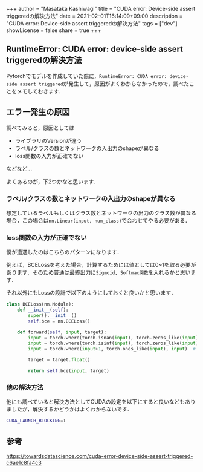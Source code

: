 +++
author = "Masataka Kashiwagi"
title = "CUDA error: Device-side assert triggeredの解決方法"
date = 2021-02-01T16:14:09+09:00
description = "CUDA error: Device-side assert triggeredの解決方法"
tags = ["dev"]
showLicense = false
share = true
+++

## RuntimeError: CUDA error: device-side assert triggeredの解決方法
Pytorchでモデルを作成していた際に，`RuntimeError: CUDA error: device-side assert triggered`が発生して，原因がよくわからなかったので，調べたことをメモしておきます．

## エラー発生の原因
調べてみると，原因としては
- ライブラリのVersionが違う
- ラベル/クラスの数とネットワークの入出力のshapeが異なる
- loss関数の入力が正確でない

などなど...

よくあるのが，下2つかなと思います．

### ラベル/クラスの数とネットワークの入出力のshapeが異なる
想定しているラベルもしくはクラス数とネットワークの出力のクラス数が異なる場合，この場合は`nn.Linear(input, num_class)`で合わせてやる必要がある．

### loss関数の入力が正確でない
僕が遭遇したのはこちらのパターンになります．

例えば，BCELossを考えた場合，計算するためには値としては0~1を取る必要があります．そのため普通は最終出力に`Sigmoid, Softmax関数`を入れるかと思います．

それ以外にもLossの設計で以下のようにしておくと良いかと思います．

```python
class BCELoss(nn.Module):
    def __init__(self):
        super().__init__()
        self.bce = nn.BCELoss()

    def forward(self, input, target):
        input = torch.where(torch.isnan(input), torch.zeros_like(input), input)
        input = torch.where(torch.isinf(input), torch.zeros_like(input), input)
        input = torch.where(input>1, torch.ones_like(input), input)  # 1を超える場合には1にする

        target = target.float()

        return self.bce(input, target)
```

### 他の解決方法
他にも調べていると解決方法としてCUDAの設定を以下にすると良いなどもありましたが，解決するかどうかはよくわからないです．

```bash
CUDA_LAUNCH_BLOCKING=1
```


## 参考
https://towardsdatascience.com/cuda-error-device-side-assert-triggered-c6ae1c8fa4c3
